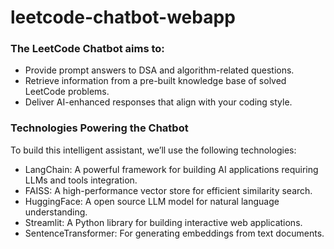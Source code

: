 # leetcode-chatbot-webapp

### The LeetCode Chatbot aims to:

- Provide prompt answers to DSA and algorithm-related questions.
- Retrieve information from a pre-built knowledge base of solved LeetCode problems.
- Deliver AI-enhanced responses that align with your coding style.
  
### Technologies Powering the Chatbot
To build this intelligent assistant, we’ll use the following technologies:

- LangChain: A powerful framework for building AI applications requiring LLMs and tools integration.
- FAISS: A high-performance vector store for efficient similarity search.
- HuggingFace: A open source LLM model for natural language understanding.
- Streamlit: A Python library for building interactive web applications.
- SentenceTransformer: For generating embeddings from text documents.

